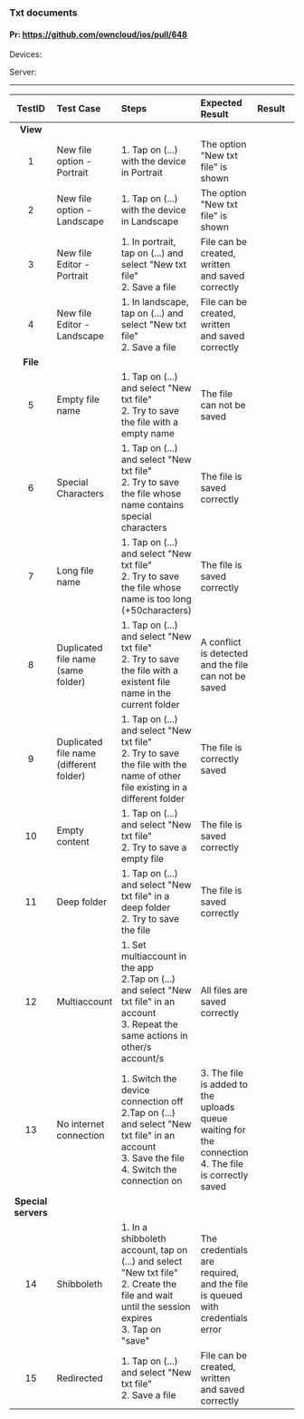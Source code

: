 ###  Txt documents 

#### Pr: https://github.com/owncloud/ios/pull/648 

Devices:

Server:

---

 
| TestID | Test Case | Steps | Expected Result | Result | Related Comment |
| :----: | :-------- | :---- | :-------------- | :----: | :------ |
| **View** |||||| 
| 1 | New file option - Portrait  | 1. Tap on (...) with the device in Portrait | The option "New txt file" is shown |  |  |
| 2 | New file option - Landscape  | 1. Tap on (...) with the device in Landscape | The option "New txt file" is shown |  |  |
| 3 | New file Editor - Portrait  | 1. In portrait, tap on (...) and select "New txt file"<br>2. Save a file  | File can be created, written and saved correctly |  |  |
| 4 | New file Editor - Landscape  | 1. In landscape, tap on (...) and select "New txt file"<br>2. Save a file  | File can be created, written and saved correctly |  |  |
| **File** |||||| 
| 5 | Empty file name | 1. Tap on (...) and select "New txt file"<br> 2. Try to save the file with a empty name | The file can not be saved |  |  |
| 6 | Special Characters  | 1. Tap on (...) and select "New txt file"<br> 2. Try to save the file whose name contains special characters | The file is saved correctly |  |  |
| 7 | Long file name  | 1. Tap on (...) and select "New txt file"<br> 2. Try to save the file whose name is too long (+50characters) | The file is saved correctly |  |  |
| 8 | Duplicated file name (same folder) | 1. Tap on (...) and select "New txt file"<br> 2. Try to save the file with a existent file name in the current folder| A conflict is detected and the file can not be saved |  |  |
| 9 | Duplicated file name (different folder) | 1. Tap on (...) and select "New txt file"<br> 2. Try to save the file with the name of other file existing in a different folder| The file is correctly saved |  |  |
| 10 | Empty content | 1. Tap on (...) and select "New txt file"<br> 2. Try to save a empty file | The file is saved correctly |  |  |
| 11 | Deep folder | 1. Tap on (...) and select "New txt file" in a deep folder<br> 2. Try to save the file | The file is saved correctly |  |  |
| 12 | Multiaccount | 1. Set multiaccount in the app <br> 2.Tap on (...) and select "New txt file" in an account<br> 3. Repeat the same actions in other/s account/s| All files are saved correctly |  |  |
| 13 | No internet connection | 1. Switch the device connection off <br> 2.Tap on (...) and select "New txt file" in an account<br> 3. Save the file<br>4. Switch the connection on| 3. The file is added to the uploads queue waiting for the connection<br>4. The file is correctly saved |  |  |
| **Special servers** |||||| 
| 14 | Shibboleth | 1. In a shibboleth account, tap on (...) and select "New txt file"<br>2. Create the file and wait until the session expires<br>3. Tap on "save"| The credentials are required, and the file is queued with credentials error |  |  |
| 15 | Redirected | 1. Tap on (...) and select "New txt file"<br>2. Save a file  | File can be created, written and saved correctly |  |  |